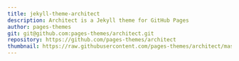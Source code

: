```yaml
---
title: jekyll-theme-architect
description: Architect is a Jekyll theme for GitHub Pages
author: pages-themes
git: git@github.com:pages-themes/architect.git
repository: https://github.com/pages-themes/architect
thumbnail: https://raw.githubusercontent.com/pages-themes/architect/master/thumbnail.png
---
```

